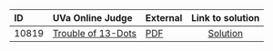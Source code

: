 | ID | UVa Online Judge | External | Link to solution |
|:---|:---|:---|:---:|
| 10819 | [Trouble of 13-Dots](https://onlinejudge.org/index.php?option=com_onlinejudge&Itemid=8&category=652&page=show_problem&problem=1760) | [PDF](https://onlinejudge.org/external/108/10819.pdf) | [Solution](https%3A//github.com/versenyi98/programming-contests/tree/master/UVa%20Online%20Judge/10819%2520-%2520Trouble%2520of%252013-Dots)|

